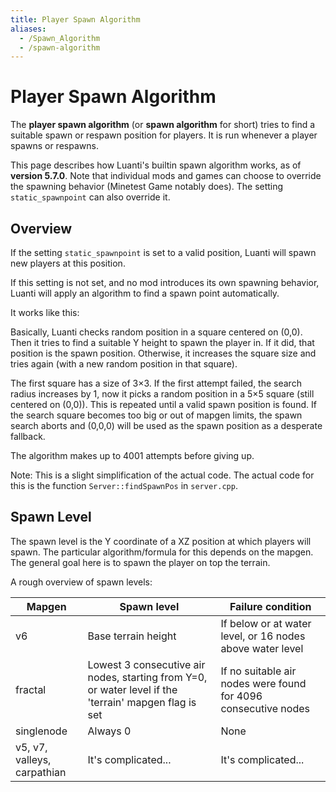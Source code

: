 ```yaml
---
title: Player Spawn Algorithm
aliases:
  - /Spawn_Algorithm
  - /spawn-algorithm
---
```


# Player Spawn Algorithm

The **player spawn algorithm** (or **spawn algorithm** for short) tries to find a suitable spawn or respawn position for players. It is run whenever a player spawns or respawns.

This page describes how Luanti's builtin spawn algorithm works, as of **version 5.7.0**.
Note that individual mods and games can choose to override the spawning behavior (Minetest Game notably does).
The setting `static_spawnpoint` can also override it.

## Overview

If the setting `static_spawnpoint` is set to a valid position, Luanti will spawn new players at this position.

If this setting is not set, and no mod introduces its own spawning behavior, Luanti will apply an algorithm to find a spawn point automatically.

It works like this:

Basically, Luanti checks random position in a square centered on (0,0). Then it tries to find a suitable Y height to spawn the player in. If it did, that position is the spawn position. Otherwise, it increases the square size and tries again (with a new random position in that square).

The first square has a size of 3×3. If the first attempt failed, the search radius increases by 1, now it picks a random position in a 5×5 square (still centered on (0,0)). This is repeated until a valid spawn position is found. If the search square becomes too big or out of mapgen limits, the spawn search aborts and (0,0,0) will be used as the spawn position as a desperate fallback.

The algorithm makes up to 4001 attempts before giving up.

Note: This is a slight simplification of the actual code. The actual code for this is the function `Server::findSpawnPos` in `server.cpp`.

## Spawn Level

The spawn level is the Y coordinate of a XZ position at which players will spawn.
The particular algorithm/formula for this depends on the mapgen. The general goal here is to spawn the player on top the terrain.

A rough overview of spawn levels:

| Mapgen                      | Spawn level                                                                                           | Failure condition                                              |
| --------------------------- | ----------------------------------------------------------------------------------------------------- | -------------------------------------------------------------- |
| v6                          | Base terrain height                                                                                   | If below or at water level, or 16 nodes above water level      |
| fractal                     | Lowest 3 consecutive air nodes, starting from Y=0, or water level if the 'terrain' mapgen flag is set | If no suitable air nodes were found for 4096 consecutive nodes |
| singlenode                  | Always 0                                                                                              | None                                                           |
| v5, v7, valleys, carpathian | It's complicated...                                                                                   | It's complicated...                                            |
